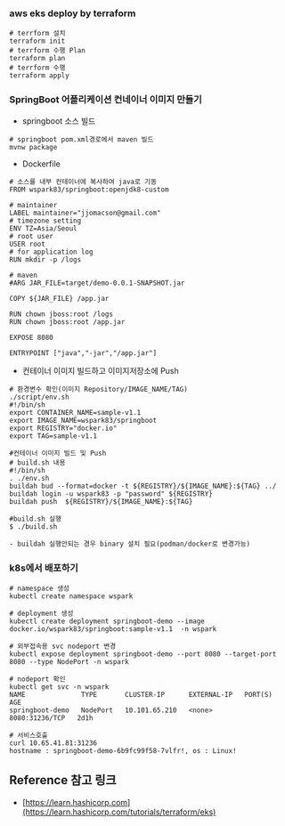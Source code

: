 ### aws eks deploy by terraform
```
# terrform 설치
terraform init
# terrform 수행 Plan
terraform plan
# terrform 수행 
terraform apply

```


### SpringBoot 어플리케이션 컨네이너 이미지 만들기

* springboot 소스 빌드
```text
# springboot pom.xml경로에서 maven 빌드
mvnw package
```
* Dockerfile
```text
# 소스를 내부 컨테이너에 복사하여 java로 기동
FROM wspark83/springboot:openjdk8-custom

# maintainer
LABEL maintainer="jjomacson@gmail.com"
# timezone setting
ENV TZ=Asia/Seoul
# root user
USER root
# for application log
RUN mkdir -p /logs

# maven
#ARG JAR_FILE=target/demo-0.0.1-SNAPSHOT.jar

COPY ${JAR_FILE} /app.jar

RUN chown jboss:root /logs
RUN chown jboss:root /app.jar

EXPOSE 8080

ENTRYPOINT ["java","-jar","/app.jar"]

```

* 컨테이너 이미지 빌드하고 이미지저장소에 Push

```text
# 환경변수 확인(이미지 Repository/IMAGE_NAME/TAG)
./script/env.sh
#!/bin/sh
export CONTAINER_NAME=sample-v1.1
export IMAGE_NAME=wspark83/springboot
export REGISTRY="docker.io"
export TAG=sample-v1.1

#컨테이너 이미지 빌드 및 Push
# build.sh 내용
#!/bin/sh
. ./env.sh
buildah bud --format=docker -t ${REGISTRY}/${IMAGE_NAME}:${TAG} ../
buildah login -u wspark83 -p "password" ${REGISTRY}
buildah push  ${REGISTRY}/${IMAGE_NAME}:${TAG}

#build.sh 실행
$ ./build.sh

- buildah 실행안되는 경우 binary 설치 필요(podman/docker로 변경가능)
```

### k8s에서 배포하기
```text
# namespace 생성
kubectl create namespace wspark

# deployment 생성
kubectl create deployment springboot-demo --image docker.io/wspark83/springboot:sample-v1.1  -n wspark

# 외부접속용 svc nodeport 변경
kubectl expose deployment springboot-demo --port 8080 --target-port 8080 --type NodePort -n wspark

# nodeport 확인
kubectl get svc -n wspark
NAME              TYPE       CLUSTER-IP      EXTERNAL-IP   PORT(S)          AGE
springboot-demo   NodePort   10.101.65.210   <none>        8080:31236/TCP   2d1h

# 서비스호출
curl 10.65.41.81:31236
hostname : springboot-demo-6b9fc99f58-7vlfr!, os : Linux!

```


## Reference 참고 링크
* [https://learn.hashicorp.com](https://learn.hashicorp.com/tutorials/terraform/eks)

